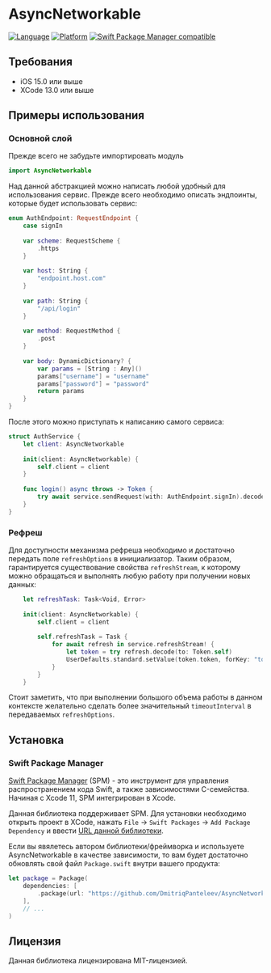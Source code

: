 # AsyncNetworkable
[![Language](https://img.shields.io/static/v1.svg?label=language&message=Swift%205&color=FA7343&logo=swift&style=flat-square)](https://swift.org)
[![Platform](https://img.shields.io/static/v1.svg?label=platforms&message=iOS%20&logo=apple&style=flat-square)](https://apple.com)
[![Swift Package Manager compatible](https://img.shields.io/badge/Swift%20Package%20Manager-compatible-brightgreen.svg)](https://github.com/apple/swift-package-manager)

## Требования
- iOS 15.0 или выше
- XCode 13.0 или выше

## Примеры использования
### Основной слой
Прежде всего не забудьте импортировать модуль
```swift
import AsyncNetworkable
```
Над данной абстракцией можно написать любой удобный для использования сервис. Прежде всего необходимо описать эндпоинты, которые будет использовать сервис:

```swift
enum AuthEndpoint: RequestEndpoint {
    case signIn
    
    var scheme: RequestScheme {
        .https
    }
    
    var host: String {
        "endpoint.host.com"
    }
    
    var path: String {
        "/api/login"
    }
    
    var method: RequestMethod {
        .post
    }
    
    var body: DynamicDictionary? {
        var params = [String : Any]()
        params["username"] = "username"
        params["password"] = "password"
        return params
    }
}
```

После этого можно приступать к написанию самого сервиса:

```swift
struct AuthService {
    let client: AsyncNetworkable
    
    init(client: AsyncNetworkable) {
        self.client = client
    }
    
    func login() async throws -> Token {
        try await service.sendRequest(with: AuthEndpoint.signIn).decode(to: Token.self)
    }
}
```

### Рефреш
Для доступности механизма рефреша необходимо и достаточно передать поле `refreshOptions` в инициализатор. Таким образом, гарантируется существование свойства `refreshStream`, к которому можно обращаться и выполнять любую работу при получении новых данных:
```swift
    let refreshTask: Task<Void, Error>
    
    init(client: AsyncNetworkable) {
        self.client = client
        
        self.refreshTask = Task {
            for await refresh in service.refreshStream! {
                let token = try refresh.decode(to: Token.self)
                UserDefaults.standard.setValue(token.token, forKey: "token")
            }
        }
    }
```
Стоит заметить, что при выполнении большого объема работы в данном контексте желательно сделать более значительный `timeoutInterval` в передаваемых `refreshOptions`.

## Установка
### Swift Package Manager
[Swift Package Manager](https://swift.org/package-manager/) (SPM) - это инструмент для управления распространением кода Swift, а также зависимостями C-семейства. Начиная с Xcode 11, SPM интегрирован в Xcode.

Данная библиотека поддерживает SPM. Для установки необходимо открыть проект в XCode, нажать `File` -> `Swift Packages` -> `Add Package Dependency` и ввести [URL данной библиотеки](https://github.com/DmitriqPanteleev/AsyncNetworkable.git).

Если вы явялетесь автором библиотеки/фреймворка и используете AsyncNetworkable в качестве зависимости, то вам будет достаточно обновлять свой файл `Package.swift` внутри вашего продукта:
```swift
let package = Package(
    dependencies: [
        .package(url: "https://github.com/DmitriqPanteleev/AsyncNetworkable.git", from: "1.0.0")
    ],
    // ...
)
```

## Лицензия
Данная библиотека лицензирована MIT-лицензией.

